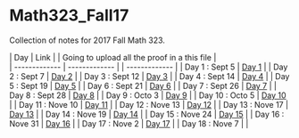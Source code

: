 # Math323_Fall17
Collection of notes for 2017 Fall Math 323. 


| Day              | Link          |    | Going to upload all the proof in a this file          |                   
| -------------    | ------------- |    | -------------                                         |
| Day 1 : Sept 5   | [Day 1](https://github.com/bangoga/Math323_Fall17/blob/master/Class%20Notes/Day_1.pdf)  |
| Day 2 : Sept 7   | [Day 2](https://github.com/bangoga/Math323_Fall17/blob/master/Class%20Notes/Day_2.pdf)  |
| Day 3 : Sept 12  | [Day 3](https://github.com/bangoga/Math323_Fall17/blob/master/Class%20Notes/Day_3.pdf)  |
| Day 4 : Sept 14  | [Day 4](https://github.com/bangoga/Math323_Fall17/blob/master/Class%20Notes/Day_4.pdf)  |
| Day 5 : Sept 19  | [Day 5](https://github.com/bangoga/Math323_Fall17/blob/master/Class%20Notes/Day_5.pdf)  |
| Day 6 : Sept 21  | [Day 6](https://github.com/bangoga/Math323_Fall17/blob/master/Class%20Notes/Day_6.pdf)  |
| Day 7 : Sept 26  | [Day 7](https://github.com/bangoga/Math323_Fall17/blob/master/Class%20Notes/Day_7.pdf)  |
| Day 8 : Sept 28  | [Day 8](https://github.com/bangoga/Math323_Fall17/blob/master/Class%20Notes/Day_8.pdf)  |
| Day 9 : Octo 3   | [Day 9](https://github.com/bangoga/Math323_Fall17/blob/master/Class%20Notes/Day_9.pdf)  |
| Day 10 : Octo 5  | [Day 10](https://github.com/bangoga/Math323_Fall17/blob/master/Class%20Notes/Day_10.pdf)  |
| Day 11 : Nove 10 | [Day 11](https://github.com/bangoga/Math323_Fall17/blob/master/Class%20Notes/Day_11.pdf)  |
| Day 12 : Nove 13 | [Day 12](https://github.com/bangoga/Math323_Fall17/blob/master/Class%20Notes/Day_12.pdf)  |
| Day 13 : Nove 17 | [Day 13](https://github.com/bangoga/Math323_Fall17/blob/master/Class%20Notes/day%2013.pdf)  |
| Day 14 : Nove 19 | [Day 14](https://github.com/bangoga/Math323_Fall17/blob/master/Class%20Notes/Day_14.pdf)  |
| Day 15 : Nove 24 | [Day 15](https://github.com/bangoga/Math323_Fall17/blob/master/Class%20Notes/Day_15.pdf)  |
| Day 16 : Nove 31 | [Day 16](https://github.com/bangoga/Math323_Fall17/blob/master/Class%20Notes/Day_16%20(After%20Mid%20Term).pdf)  |
| Day 17 : Nove 2  | [Day 17](https://github.com/bangoga/Math323_Fall17/blob/master/Class%20Notes/Day_17.pdf)  |
| Day 18 : Nove 7  |   |



